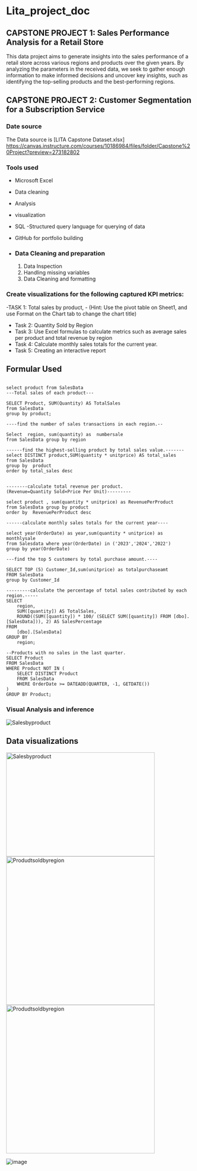 # Lita_project_doc

## CAPSTONE PROJECT 1: Sales Performance Analysis for a Retail Store
This data project aims to generate insights into the sales performance of a retail store across various regions and products over the given years. By analyzing the parameters in the received data, we seek to gather enough information to make informed decisions and uncover key insights, such as identifying the top-selling products and the best-performing regions.

## CAPSTONE PROJECT 2: Customer Segmentation for a Subscription Service

### Date source 
The Data source is [LITA Capstone Dataset.xlsx] https://canvas.instructure.com/courses/10186984/files/folder/Capstone%20Project?preview=273182802

###  Tools used
 - Microsoft Excel
- Data cleaning
- Analysis
- visualization
- SQL -Structured query language for querying of data
- GitHub for portfolio building

- ### Data Cleaning and preparation
  1. Data Inspection
  2. Handling missing variables
  3. Data Cleaning and formatting
 

###  Create visualizations for the following captured KPI metrics:

-TASK 1: Total sales by product, - (Hint: Use the pivot table on Sheet1, and use Format on the Chart tab to change the chart title)
- Task 2:  Quantity Sold by Region
- Task 3:  Use Excel formulas to calculate metrics such as average sales per product and total revenue by region
- Task 4: Calculate monthly sales totals for the current year.
- Task 5: Creating an interactive report

## Formular Used
```  select * from SalesData

select product from SalesData
---Total sales of each product---

SELECT Product, SUM(Quantity) AS TotalSales
from SalesData
group by product;

----find the number of sales transactions in each region.--

Select  region, sum(quantity) as  numbersale
from SalesData group by region

------find the highest-selling product by total sales value.-------
select DISTINCT product,SUM(quantity * unitprice) AS total_sales
from SalesData
group by  product
order by total_sales desc


--------calculate total revenue per product.(Revenue=Quantity Sold×Price Per Unit)---------

select product , sum(quantity * unitprice) as RevenuePerProduct
from SalesData group by product  
order by  RevenuePerProduct desc

------calculate monthly sales totals for the current year----

select year(OrderDate) as year,sum(quantity * unitprice) as monthlysale 
from Salesdata where year(OrderDate) in ('2023','2024','2022')
group by year(OrderDate)

---find the top 5 customers by total purchase amount.----

SELECT TOP (5) Customer_Id,sum(unitprice) as totalpurchaseamt
FROM SalesData
group by Customer_Id

---------calculate the percentage of total sales contributed by each region.-----
SELECT 
    region,
    SUM([quantity]) AS TotalSales,
    ROUND((SUM([quantity]) * 100/ (SELECT SUM([quantity]) FROM [dbo].[SalesData])), 2) AS SalesPercentage
FROM 
    [dbo].[SalesData]
GROUP BY 
    region;

--Products with no sales in the last quarter.
SELECT Product
FROM SalesData
WHERE Product NOT IN (
    SELECT DISTINCT Product
    FROM SalesData
    WHERE OrderDate >= DATEADD(QUARTER, -1, GETDATE()) 
)
GROUP BY Product;
 ```

### Visual Analysis and inference
<img src="https://github.com/user-attachments/assets/e68ed583-0b0d-4759-8fc1-0750e698f805" alt="Salesbyproduct" />

## Data visualizations
<img src="https://github.com/user-attachments/assets/8982e377-88b2-4f64-be50-17dad7de8803" alt="Salesbyproduct" width="400" height="280"/> 
<img src="https://github.com/user-attachments/assets/5ab8c94a-fb05-4b33-8996-4b4c5765313c" alt="Produdtsoldbyregion" width="400"/>
<img src="https://github.com/user-attachments/assets/f5342bae-f5f1-486b-96b2-4fb7b7024645" alt="Produdtsoldbyregion" width="400"/>

![image](https://github.com/user-attachments/assets/7eff68ed-367e-4b6f-bfd8-66009567f55c)






 
